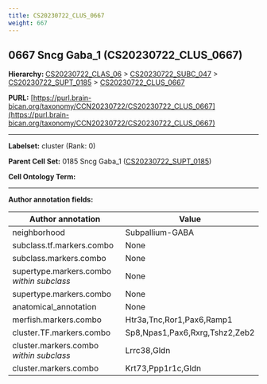 ```yaml
---
title: CS20230722_CLUS_0667
weight: 667
---
```

## 0667 Sncg Gaba_1 (CS20230722_CLUS_0667)
<b>Hierarchy: </b>
[CS20230722_CLAS_06](../CS20230722_CLAS_06) >
[CS20230722_SUBC_047](../CS20230722_SUBC_047) >
[CS20230722_SUPT_0185](../CS20230722_SUPT_0185) >
[CS20230722_CLUS_0667](../CS20230722_CLUS_0667)

**PURL:** [https://purl.brain-bican.org/taxonomy/CCN20230722/CS20230722_CLUS_0667](https://purl.brain-bican.org/taxonomy/CCN20230722/CS20230722_CLUS_0667)

---


**Labelset:** cluster (Rank: 0)

**Parent Cell Set:** 0185 Sncg Gaba_1 ([CS20230722_SUPT_0185](../CS20230722_SUPT_0185))



**Cell Ontology Term:** 

[MARKER GENES.]: #


---

[TRANSFERRED ANNOTATIONS.]: #


[AUTHOR ANNOTATION FIELDS.]: #


**Author annotation fields:**

| Author annotation | Value |
|-------------------|-------|
|neighborhood|Subpallium-GABA|
|subclass.tf.markers.combo|None|
|subclass.markers.combo|None|
|supertype.markers.combo _within subclass_|None|
|supertype.markers.combo|None|
|anatomical_annotation|None|
|merfish.markers.combo|Htr3a,Tnc,Ror1,Pax6,Ramp1|
|cluster.TF.markers.combo|Sp8,Npas1,Pax6,Rxrg,Tshz2,Zeb2|
|cluster.markers.combo _within subclass_|Lrrc38,Gldn|
|cluster.markers.combo|Krt73,Ppp1r1c,Gldn|
